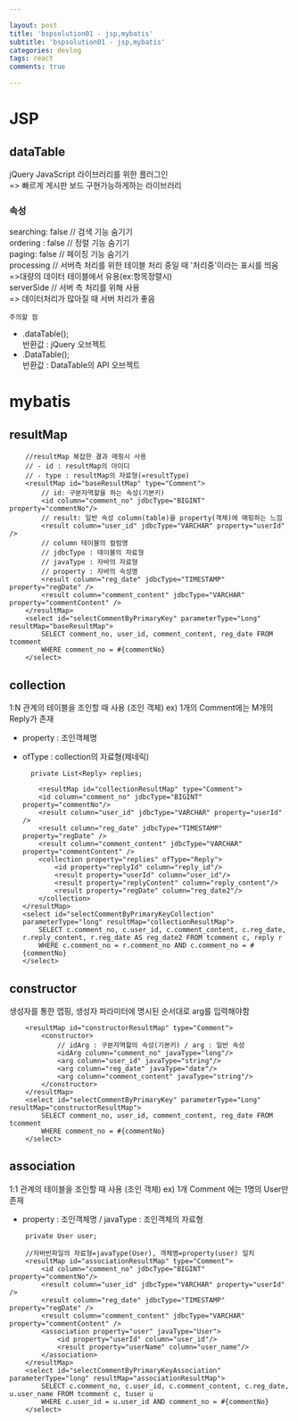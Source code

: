 ```yaml
---

layout: post
title: 'bspsolution01 - jsp,mybatis'
subtitle: 'bspsolution01 - jsp,mybatis'
categories: devlog
tags: react
comments: true

---
```

# JSP

## dataTable
jQuery JavaScript 라이브러리를 위한 플러그인  
=> 빠르게 게시판 보드 구현가능하게하는 라이브러리

### 속성
 searching: false      // 검색 기능 숨기기  
 ordering : false      // 정렬 기능 숨기기  
 paging: false         // 페이징 기능 숨기기  
 processing            // 서버측 처리를 위한 테이블 처리 중일 때 '처리중'이라는 표시를 띄움  
 =>대량의 데이터 테이블에서 유용(ex:항목정렬시)  
 serverSide            // 서버 측 처리를 위해 사용  
 => 데이터처리가 많아질 때 서버 처리가 좋음

`주의할 점`  
- .dataTable();  
    반환값 : jQuery 오브젝트  
- .DataTable();  
    반환값 : DataTable의 API 오브젝트  

# mybatis
## resultMap

```
    //resultMap 복잡한 결과 매핑시 사용
    // - id : resultMap의 아이디
    // - type : resultMap의 자료형(=resultType)
    <resultMap id="baseResultMap" type="Comment">
        // id: 구분자역할을 하는 속성(기본키)
        <id column="comment_no" jdbcType="BIGINT" property="commentNo"/>                    
        // result: 일반 속성 column(table)을 property(객체)에 매핑하는 느낌
        <result column="user_id" jdbcType="VARCHAR" property="userId" />                    
        // column 테이블의 컬럼명
        // jdbcType : 테이블의 자료형
        // javaType : 자바의 자료형
        // property : 자바의 속성명
        <result column="reg_date" jdbcType="TIMESTAMP" property="regDate" />
        <result column="comment_content" jdbcType="VARCHAR" property="commentContent" />
    </resultMap>
    <select id="selectCommentByPrimaryKey" parameterType="Long" resultMap="baseResultMap">
        SELECT comment_no, user_id, comment_content, reg_date FROM tcomment
        WHERE comment_no = #{commentNo}
    </select>
```

## collection
1:N 관계의 테이블을 조인할 때 사용 (조인 객체)
ex) 1개의 Comment에는 M개의 Reply가 존재
- property : 조인객체명 
- ofType : collection의 자료형(제네릭)

    ```
      private List<Reply> replies;
    ```

    ```
        <resultMap id="collectionResultMap" type="Comment">
        <id column="comment_no" jdbcType="BIGINT" property="commentNo"/>
        <result column="user_id" jdbcType="VARCHAR" property="userId" /> 
        <result column="reg_date" jdbcType="TIMESTAMP" property="regDate" />
        <result column="comment_content" jdbcType="VARCHAR" property="commentContent" />
        <collection property="replies" ofType="Reply">
            <id property="replyId" column="reply_id"/>
            <result property="userId" column="user_id"/>
            <result property="replyContent" column="reply_content"/>
            <result property="regDate" column="reg_date2"/>
        </collection>
    </resultMap>
    <select id="selectCommentByPrimaryKeyCollection" parameterType="long" resultMap="collectionResultMap">
        SELECT c.comment_no, c.user_id, c.comment_content, c.reg_date, r.reply_content, r.reg_date AS reg_date2 FROM tcomment c, reply r
        WHERE c.comment_no = r.comment_no AND c.comment_no = #{commentNo}
    </select>
    ```

## constructor 
생성자를 통한 맵핑, 생성자 파라미터에 명시된 순서대로 arg를 입력해야함
```
    <resultMap id="constructorResultMap" type="Comment">
        <constructor>
            // idArg : 구분자역할의 속성(기본키) / arg : 일반 속성
            <idArg column="comment_no" javaType="long"/>
            <arg column="user_id" javaType="string"/>
            <arg column="reg_date" javaType="date"/>
            <arg column="comment_content" javaType="string"/>
        </constructor>
    </resultMap>
    <select id="selectCommentByPrimaryKey" parameterType="Long" resultMap="constructorResultMap">
        SELECT comment_no, user_id, comment_content, reg_date FROM tcomment
        WHERE comment_no = #{commentNo}
    </select>
```

## association
1:1 관계의 테이블을 조인할 때 사용 (조인 객체)
ex) 1개 Comment 에는 1명의 User만 존재
  - property : 조인객체명 / javaType : 조인객체의 자료형

```
    private User user;
```

```
    //자바빈파일의 자료형=javaType(User), 객체명=property(user) 일치
    <resultMap id="associationResultMap" type="Comment">
        <id column="comment_no" jdbcType="BIGINT" property="commentNo"/>
        <result column="user_id" jdbcType="VARCHAR" property="userId" />
        <result column="reg_date" jdbcType="TIMESTAMP" property="regDate" />
        <result column="comment_content" jdbcType="VARCHAR" property="commentContent" />
        <association property="user" javaType="User">
            <id property="userId" column="user_id"/>
            <result property="userName" column="user_name"/>
        </association>
    </resultMap>
    <select id="selectCommentByPrimaryKeyAssociation" parameterType="long" resultMap="associationResultMap">
        SELECT c.comment_no, c.user_id, c.comment_content, c.reg_date, u.user_name FROM tcomment c, tuser u
        WHERE c.user_id = u.user_id AND comment_no = #{commentNo}
    </select>
```